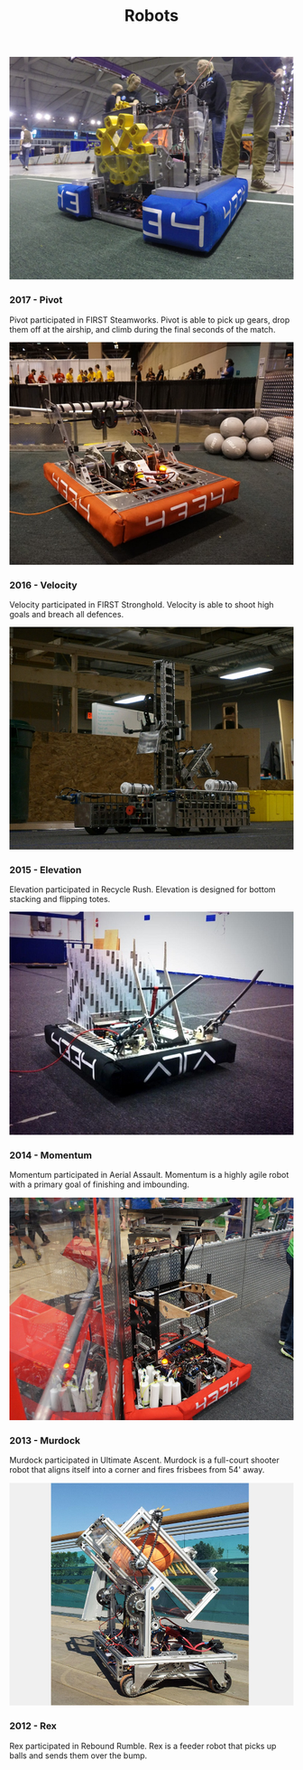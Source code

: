 ﻿---
layout: team
title: Robots
---
<div class="container">
	<div class="row">
		<div class="col-sm-4">
			<div class="thumbnail" style="min-height:420px">
				<img class="img-fluid" alt="Pivot" src="/resources/img/pivot.jpg">
				<h3>2017 - Pivot</h3>
				<p>Pivot participated in FIRST Steamworks. 
				Pivot is able to pick up gears, drop them off at the airship, and 
				climb during the final seconds of the match.</p>
			</div>
		</div>
		<div class="col-sm-4">
			<div class="thumbnail" style="min-height:420px">
				<img class="img-fluid" alt="Velocity" src="/resources/img/velocity.jpg">
				<h3>2016 - Velocity</h3>
				<p>Velocity participated in FIRST Stronghold. 
				Velocity is able to shoot high goals and breach all defences.</p>
			</div>
		</div>
		<div class="col-sm-4">
			<div class="thumbnail" style="min-height:420px">
				<img class="img-fluid" alt="Elevation" src="/resources/img/elevation.JPG">
				<h3>2015 - Elevation</h3>
				<p>Elevation participated in Recycle Rush. 
				Elevation is designed for bottom stacking and flipping totes.</p>
			</div>
		</div>
	</div>
	<div class="row">
		<div class="col-sm-4">
			<div class="thumbnail" style="min-height:420px; margin-bottom: 15px;">
				<img class="img-fluid" alt="Momentum" src="/resources/img/momentum.jpg">
				<h3>2014 - Momentum</h3>
				<p>Momentum participated in Aerial Assault. 
				Momentum is a highly agile robot with a primary goal of finishing 
				and imbounding.</p>
			</div>
		</div>
		<div class="col-sm-4">
			<div class="thumbnail" style="min-height:420px; margin-bottom: 15px;">
				<img class="img-fluid" alt="Murdock" src="/resources/img/murdock.jpg">
				<h3>2013 - Murdock</h3>
				<p>Murdock participated in Ultimate Ascent. Murdock is a full-court shooter robot that aligns itself into a corner and fires frisbees from 54' away.</p>
			</div>
		</div>
		<div class="col-sm-4">
			<div class="thumbnail" style="min-height:420px; margin-bottom: 15px;">
				<img class="img-fluid" alt="Rex" src="/resources/img/rex.jpg">
				<h3>2012 - Rex</h3>
				<p>Rex participated in Rebound Rumble. Rex is a feeder robot that picks up balls and sends them over the bump.</p>
			</div>
		</div>
	</div>
</div>